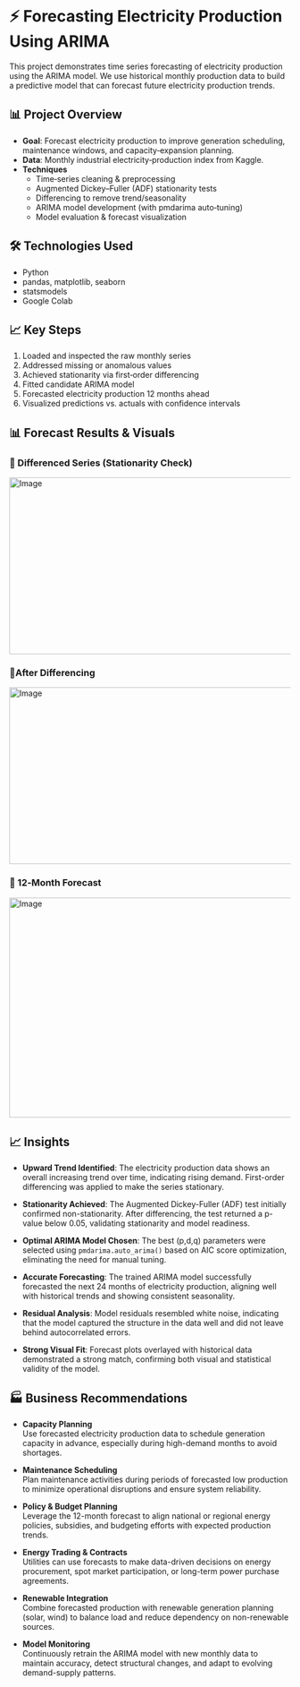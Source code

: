 # ⚡ Forecasting Electricity Production Using ARIMA

This project demonstrates time series forecasting of electricity production using the ARIMA model. We use historical monthly production data to build a predictive model that can forecast future electricity production trends.

## 📊 Project Overview
- **Goal**: Forecast electricity production to improve generation scheduling, maintenance windows, and capacity‑expansion planning.  
- **Data**: Monthly industrial electricity‑production index from Kaggle.  
- **Techniques**  
  - Time‑series cleaning & preprocessing  
  - Augmented Dickey–Fuller (ADF) stationarity tests  
  - Differencing to remove trend/seasonality  
  - ARIMA model development (with pmdarima auto‑tuning)  
  - Model evaluation & forecast visualization
 
## 🛠️ Technologies Used

- Python
- pandas, matplotlib, seaborn
- statsmodels
- Google Colab

## 📈 Key Steps
1. Loaded and inspected the raw monthly series  
2. Addressed missing or anomalous values  
3. Achieved stationarity via first‑order differencing 
4. Fitted candidate ARIMA model  
5. Forecasted electricity production 12 months ahead  
6. Visualized predictions vs. actuals with confidence intervals

## 📊 Forecast Results & Visuals
### 🔹 Differenced Series (Stationarity Check)
<img width="1237" height="316" alt="Image" src="https://github.com/user-attachments/assets/32b2cf78-021f-4047-8513-bc916bf20e5e" />


### 🔹After Differencing
<img width="1216" height="316" alt="Image" src="https://github.com/user-attachments/assets/c8e75a34-1aaf-4e7f-9bac-9743946d8b69" />


### 🔹 12‑Month Forecast
<img width="1255" height="393" alt="Image" src="https://github.com/user-attachments/assets/dcdbd2cc-d194-4dff-af98-20ad8a9bf761" />

## 📈 Insights

- **Upward Trend Identified**: The electricity production data shows an overall increasing trend over time, indicating rising demand. First-order differencing was applied to make the series stationary.

- **Stationarity Achieved**: The Augmented Dickey-Fuller (ADF) test initially confirmed non-stationarity. After differencing, the test returned a p-value below 0.05, validating stationarity and model readiness.

- **Optimal ARIMA Model Chosen**: The best (p,d,q) parameters were selected using `pmdarima.auto_arima()` based on AIC score optimization, eliminating the need for manual tuning.

- **Accurate Forecasting**: The trained ARIMA model successfully forecasted the next 24 months of electricity production, aligning well with historical trends and showing consistent seasonality.

- **Residual Analysis**: Model residuals resembled white noise, indicating that the model captured the structure in the data well and did not leave behind autocorrelated errors.

- **Strong Visual Fit**: Forecast plots overlayed with historical data demonstrated a strong match, confirming both visual and statistical validity of the model.

## 🏭 Business Recommendations

- **Capacity Planning**  
  Use forecasted electricity production data to schedule generation capacity in advance, especially during high-demand months to avoid shortages.

- **Maintenance Scheduling**  
  Plan maintenance activities during periods of forecasted low production to minimize operational disruptions and ensure system reliability.

- **Policy & Budget Planning**  
  Leverage the 12-month forecast to align national or regional energy policies, subsidies, and budgeting efforts with expected production trends.

- **Energy Trading & Contracts**  
  Utilities can use forecasts to make data-driven decisions on energy procurement, spot market participation, or long-term power purchase agreements.

- **Renewable Integration**  
  Combine forecasted production with renewable generation planning (solar, wind) to balance load and reduce dependency on non-renewable sources.

- **Model Monitoring**  
  Continuously retrain the ARIMA model with new monthly data to maintain accuracy, detect structural changes, and adapt to evolving demand-supply patterns.


